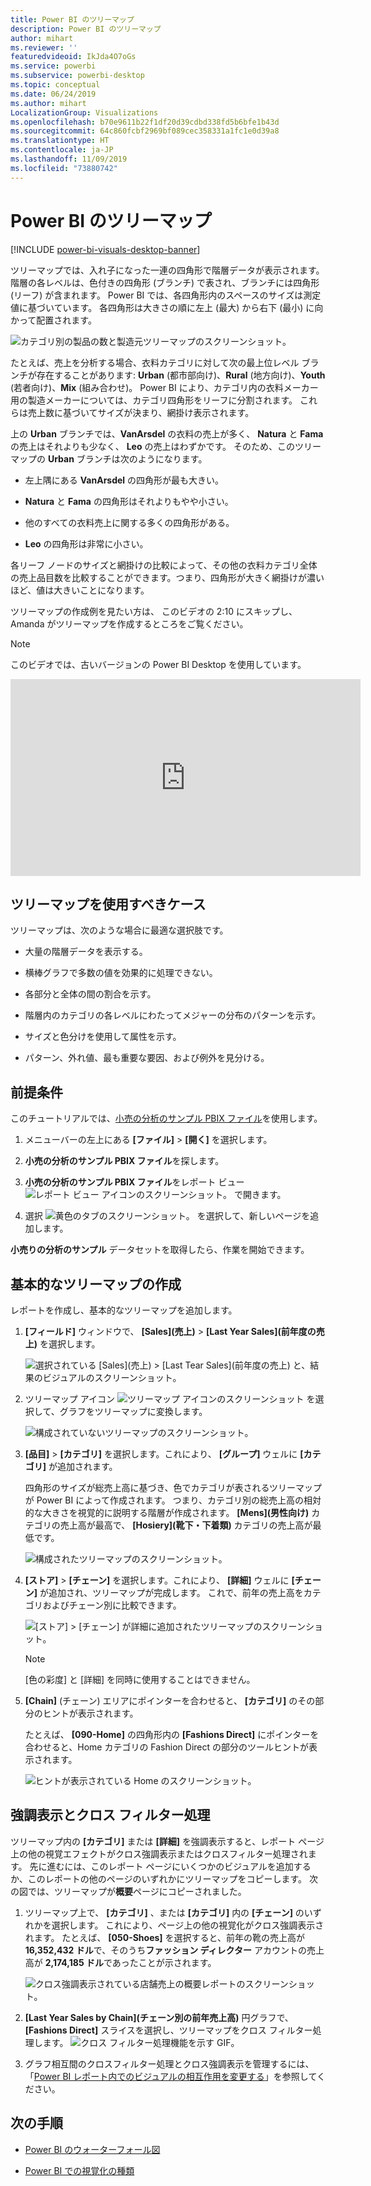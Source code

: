 ```yaml
---
title: Power BI のツリーマップ
description: Power BI のツリーマップ
author: mihart
ms.reviewer: ''
featuredvideoid: IkJda4O7oGs
ms.service: powerbi
ms.subservice: powerbi-desktop
ms.topic: conceptual
ms.date: 06/24/2019
ms.author: mihart
LocalizationGroup: Visualizations
ms.openlocfilehash: b70e9611b22f1df20d39cdbd338fd5b6bfe1b43d
ms.sourcegitcommit: 64c860fcbf2969bf089cec358331a1fc1e0d39a8
ms.translationtype: HT
ms.contentlocale: ja-JP
ms.lasthandoff: 11/09/2019
ms.locfileid: "73880742"
---
```

# <a name="treemaps-in-power-bi"></a>Power BI のツリーマップ

[!INCLUDE [power-bi-visuals-desktop-banner](../includes/power-bi-visuals-desktop-banner.md)]

ツリーマップでは、入れ子になった一連の四角形で階層データが表示されます。 階層の各レベルは、色付きの四角形 (ブランチ) で表され、ブランチには四角形 (リーフ) が含まれます。 Power BI では、各四角形内のスペースのサイズは測定値に基づいています。 各四角形は大きさの順に左上 (最大) から右下 (最小) に向かって配置されます。

![カテゴリ別の製品の数と製造元ツリーマップのスクリーンショット。](media/power-bi-visualization-treemaps/pbi-nancy-viz-treemap.png)

たとえば、売上を分析する場合、衣料カテゴリに対して次の最上位レベル ブランチが存在することがあります: **Urban** (都市部向け)、**Rural** (地方向け)、**Youth** (若者向け)、**Mix** (組み合わせ)。 Power BI により、カテゴリ内の衣料メーカー用の製造メーカーについては、カテゴリ四角形をリーフに分割されます。 これらは売上数に基づいてサイズが決まり、網掛け表示されます。

上の **Urban** ブランチでは、**VanArsdel** の衣料の売上が多く、 **Natura** と **Fama** の売上はそれよりも少なく、 **Leo** の売上はわずかです。 そのため、このツリーマップの **Urban** ブランチは次のようになります。

* 左上隅にある **VanArsdel** の四角形が最も大きい。

* **Natura** と **Fama** の四角形はそれよりもやや小さい。

* 他のすべての衣料売上に関する多くの四角形がある。

* **Leo** の四角形は非常に小さい。

各リーフ ノードのサイズと網掛けの比較によって、その他の衣料カテゴリ全体の売上品目数を比較することができます。つまり、四角形が大きく網掛けが濃いほど、値は大きいことになります。

ツリーマップの作成例を見たい方は、 このビデオの 2:10 にスキップし、Amanda がツリーマップを作成するところをご覧ください。

   > [!NOTE]
   > このビデオでは、古いバージョンの Power BI Desktop を使用しています。
   > 
   > 

<iframe width="560" height="315" src="https://www.youtube.com/embed/IkJda4O7oGs" frameborder="0" allowfullscreen></iframe>

## <a name="when-to-use-a-treemap"></a>ツリーマップを使用すべきケース

ツリーマップは、次のような場合に最適な選択肢です。

* 大量の階層データを表示する。

* 横棒グラフで多数の値を効果的に処理できない。

* 各部分と全体の間の割合を示す。

* 階層内のカテゴリの各レベルにわたってメジャーの分布のパターンを示す。

* サイズと色分けを使用して属性を示す。

* パターン、外れ値、最も重要な要因、および例外を見分ける。

## <a name="prerequisite"></a>前提条件

このチュートリアルでは、[小売の分析のサンプル PBIX ファイル](https://download.microsoft.com/download/9/6/D/96DDC2FF-2568-491D-AAFA-AFDD6F763AE3/Retail%20Analysis%20Sample%20PBIX.pbix)を使用します。

1. メニューバーの左上にある **[ファイル]**  >  **[開く]** を選択します。
   
2. **小売の分析のサンプル PBIX ファイル**を探します。

1. **小売の分析のサンプル PBIX ファイル**をレポート ビュー ![レポート ビュー アイコンのスクリーンショット。](media/power-bi-visualization-kpi/power-bi-report-view.png) で開きます。

1. 選択 ![黄色のタブのスクリーンショット。](media/power-bi-visualization-kpi/power-bi-yellow-tab.png) を選択して、新しいページを追加します。


**小売りの分析のサンプル** データセットを取得したら、作業を開始できます。

## <a name="create-a-basic-treemap"></a>基本的なツリーマップの作成

レポートを作成し、基本的なツリーマップを追加します。


1. **[フィールド]** ウィンドウで、 **[Sales]\(売上\)**  >  **[Last Year Sales]\(前年度の売上\)** を選択します。

   ![選択されている [Sales]\(売上\) > [Last Tear Sales]\(前年度の売上\) と、結果のビジュアルのスクリーンショット。](media/power-bi-visualization-treemaps/treemapfirstvalue-new.png)

1. ツリーマップ アイコン ![ツリーマップ アイコンのスクリーンショット](media/power-bi-visualization-treemaps/power-bi-treemap-icon.png) を選択して、グラフをツリーマップに変換します。

   ![構成されていないツリーマップのスクリーンショット。](media/power-bi-visualization-treemaps/treemapconvertto-new.png)

1. **[品目]**  >  **[カテゴリ]** を選択します。これにより、 **[グループ]** ウェルに **[カテゴリ]** が追加されます。

    四角形のサイズが総売上高に基づき、色でカテゴリが表されるツリーマップが Power BI によって作成されます。 つまり、カテゴリ別の総売上高の相対的な大きさを視覚的に説明する階層が作成されます。 **[Mens]\(男性向け\)** カテゴリの売上高が最高で、 **[Hosiery]\(靴下・下着類\)** カテゴリの売上高が最低です。

    ![構成されたツリーマップのスクリーンショット。](media/power-bi-visualization-treemaps/power-bi-complete.png)

1. **[ストア]**  >  **[チェーン]** を選択します。これにより、 **[詳細]** ウェルに **[チェーン]** が追加され、ツリーマップが完成します。 これで、前年の売上高をカテゴリおよびチェーン別に比較できます。

   ![[ストア] > [チェーン] が詳細に追加されたツリーマップのスクリーンショット。](media/power-bi-visualization-treemaps/power-bi-details.png)

   > [!NOTE]
   > [色の彩度] と [詳細] を同時に使用することはできません。

1. **[Chain]** (チェーン) エリアにポインターを合わせると、 **[カテゴリ]** のその部分のヒントが表示されます。

    たとえば、 **[090-Home]** の四角形内の **[Fashions Direct]** にポインターを合わせると、Home カテゴリの Fashion Direct の部分のツールヒントが表示されます。

   ![ヒントが表示されている Home のスクリーンショット。](media/power-bi-visualization-treemaps/treemaphoverdetail-new.png)


## <a name="highlighting-and-cross-filtering"></a>強調表示とクロス フィルター処理

ツリーマップ内の **[カテゴリ]** または **[詳細]** を強調表示すると、レポート ページ上の他の視覚エフェクトがクロス強調表示またはクロスフィルター処理されます。 先に進むには、このレポート ページにいくつかのビジュアルを追加するか、このレポートの他のページのいずれかにツリーマップをコピーします。 次の図では、ツリーマップが**概要**ページにコピーされました。 

1. ツリーマップ上で、 **[カテゴリ]** 、または **[カテゴリ]** 内の **[チェーン]** のいずれかを選択します。 これにより、ページ上の他の視覚化がクロス強調表示されます。 たとえば、 **[050-Shoes]** を選択すると、前年の靴の売上高が **16,352,432 ドル**で、そのうち**ファッション ディレクター** アカウントの売上高が **2,174,185 ドル**であったことが示されます。

   ![クロス強調表示されている店舗売上の概要レポートのスクリーンショット。](media/power-bi-visualization-treemaps/treemaphiliting.png)

1. **[Last Year Sales by Chain]\(チェーン別の前年売上高\)** 円グラフで、 **[Fashions Direct]** スライスを選択し、ツリーマップをクロス フィルター処理します。
   ![クロス フィルター処理機能を示す GIF。](media/power-bi-visualization-treemaps/treemapnoowl.gif)

1. グラフ相互間のクロスフィルター処理とクロス強調表示を管理するには、「[Power BI レポート内でのビジュアルの相互作用を変更する](../service-reports-visual-interactions.md)」を参照してください。

## <a name="next-steps"></a>次の手順

* [Power BI のウォーターフォール図](power-bi-visualization-waterfall-charts.md)

* [Power BI での視覚化の種類](power-bi-visualization-types-for-reports-and-q-and-a.md)
